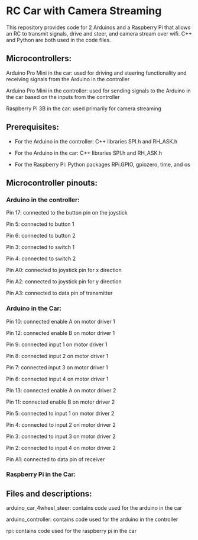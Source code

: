 # RC Car with Camera Streaming

This repository provides code for 2 Arduinos and a Raspberry Pi that allows an RC to transmit signals, drive and steer, and camera stream over wifi. C++ and Python are both used in the code files.


## Microcontrollers:


Arduino Pro Mini in the car: used for driving and steering functionality and receiving signals from the Arduino in the controller

Arduino Pro Mini in the controller: used for sending signals to the Arduino in the car based on the inputs from the controller

Raspberry Pi 3B in the car: used primarily for camera streaming


## Prerequisites:


- For the Arduino in the controller: C++ libraries SPI.h and RH_ASK.h

- For the Arduino in the car: C++ libraries SPI.h and RH_ASK.h

- For the Raspberry Pi: Python packages RPi.GPIO, gpiozero, time, and os


## Microcontroller pinouts:


### Arduino in the controller:

Pin 17: connected to the button pin on the joystick

Pin 5: connected to button 1

Pin 6: connected to button 2

Pin 3: connected to switch 1

Pin 4: connected to switch 2

Pin A0: connected to joystick pin for x direction

Pin A2: connected to joystick pin for y direction

Pin A3: connected to data pin of transmitter


### Arduino in the Car:


Pin 10: connected enable A on motor driver 1

Pin 12: connected enable B on motor driver 1

Pin 9: connected input 1 on motor driver 1

Pin 8: connected input 2 on motor driver 1

Pin 7: connected input 3 on motor driver 1

Pin 6: connected input 4 on motor driver 1

Pin 13: connected enable A on motor driver 2

Pin 11: connected enable B on motor driver 2

Pin 5: connected to input 1 on motor driver 2

Pin 4: connected to input 2 on motor driver 2

Pin 3: connected to input 3 on motor driver 2

Pin 2: connected to input 4 on motor driver 2

Pin A1: connected to data pin of receiver


### Raspberry Pi in the Car:


## Files and descriptions:


arduino_car_4wheel_steer: contains code used for the arduino in the car

arduino_controller: contains code used for the arduino in the controller

rpi: contains code used for the raspberry pi in the car

